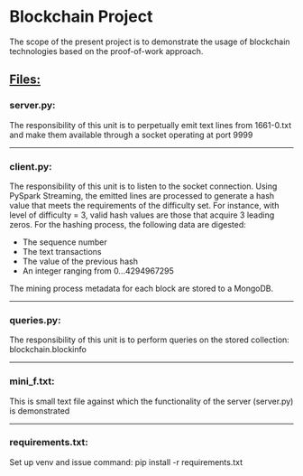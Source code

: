 # Blockchain Project

The scope of the present project is to demonstrate the usage of blockchain technologies based on the proof-of-work approach.



## <u>Files:</u>
### server.py:

The responsibility of this unit is to perpetually emit text lines from 1661-0.txt and make them available through a socket operating at port 9999

------

### client.py:

The responsibility of this unit is to listen to the socket connection. Using PySpark Streaming, the emitted lines are processed to generate a hash value that meets the requirements of the difficulty set. For instance, with level of difficulty = 3, valid hash values are those that acquire 3 leading zeros. For the hashing process, the following data are digested:

- The sequence number
- The text transactions
- The value of the previous hash
- An integer ranging from 0...4294967295

The mining process metadata for each block are stored to a MongoDB.  

------

### queries.py:

The responsibility of this unit is to perform queries on the stored collection: blockchain.blockinfo

------

### mini_f.txt:

This is small text file against which the functionality of the server (server.py) is demonstrated

------

### requirements.txt:

Set up venv and issue command: pip install -r requirements.txt


